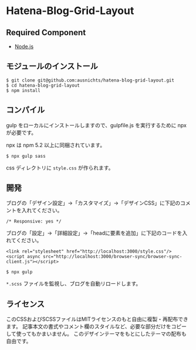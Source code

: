 # Hatena-Blog-Grid-Layout

## Required Component

- [Node.js](https://nodejs.org/)

## モジュールのインストール

```
$ git clone git@github.com:ausnichts/hatena-blog-grid-layout.git
$ cd hatena-blog-grid-layout
$ npm install
```

## コンパイル

gulp をローカルにインストールしますので、gulpfile.js を実行するために npx が必要です。

npx は npm 5.2 以上に同梱されています。

```
$ npx gulp sass
```

css ディレクトリに `style.css` が作られます。


## 開発

ブログの「デザイン設定」->「カスタマイズ」->「デザインCSS」に下記のコメントを入れてください。

```
/* Responsive: yes */
```

ブログの「設定」->「詳細設定」->「headに要素を追加」に下記のコードを入れてください。

```
<link rel="stylesheet" href="http://localhost:3000/style.css"/>
<script async src="http://localhost:3000/browser-sync/browser-sync-client.js"></script>
```

```
$ npx gulp
```


`*.scss` ファイルを監視し、ブログを自動リロードします。

## ライセンス

このCSSおよびSCSSファイルはMITライセンスのもと自由に複製・再配布できます。 記事本文の書式やコメント欄のスタイルなど、必要な部分だけをコピーして使ってもかまいません。 このデザインテーマをもとにしたテーマの配布も自由です。
